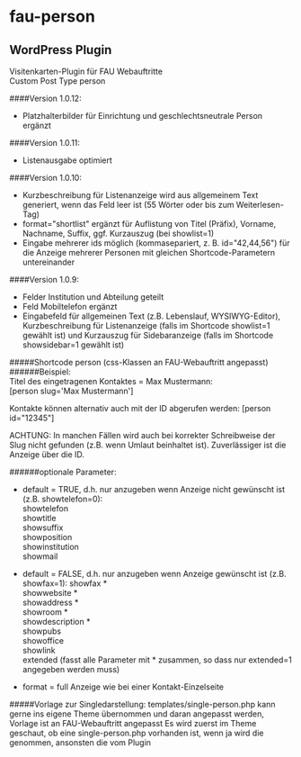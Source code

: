 fau-person
============

WordPress Plugin
----------------

Visitenkarten-Plugin für FAU Webauftritte  
Custom Post Type person

####Version 1.0.12:

- Platzhalterbilder für Einrichtung und geschlechtsneutrale Person ergänzt   

####Version 1.0.11:

- Listenausgabe optimiert    

####Version 1.0.10:

- Kurzbeschreibung für Listenanzeige wird aus allgemeinem Text generiert, wenn das Feld leer ist (55 Wörter oder bis zum Weiterlesen-Tag)    
- format="shortlist" ergänzt für Auflistung von Titel (Präfix), Vorname, Nachname, Suffix, ggf. Kurzauszug (bei showlist=1)    
- Eingabe mehrerer ids möglich (kommasepariert, z. B. id="42,44,56") für die Anzeige mehrerer Personen mit gleichen Shortcode-Parametern untereinander    

####Version 1.0.9:

- Felder Institution und Abteilung geteilt    
- Feld Mobiltelefon ergänzt
- Eingabefeld für allgemeinen Text (z.B. Lebenslauf, WYSIWYG-Editor), Kurzbeschreibung für Listenanzeige (falls im Shortcode showlist=1 gewählt ist) und Kurzauszug für Sidebaranzeige (falls im Shortcode showsidebar=1 gewählt ist)

#####Shortcode person (css-Klassen an FAU-Webauftritt angepasst)
######Beispiel:  
Titel des eingetragenen Kontaktes = Max Mustermann:  
[person slug='Max Mustermann']  

Kontakte können alternativ auch mit der ID abgerufen werden:
[person id="12345"]

ACHTUNG: In manchen Fällen wird auch bei korrekter Schreibweise der Slug nicht gefunden (z.B. wenn Umlaut beinhaltet ist). Zuverlässiger ist die Anzeige über die ID.


######optionale Parameter:  
- default = TRUE, d.h. nur anzugeben wenn Anzeige nicht gewünscht ist (z.B. showtelefon=0):  
showtelefon  
showtitle  
showsuffix  
showposition  
showinstitution  
showmail  

- default = FALSE, d.h. nur anzugeben wenn Anzeige gewünscht ist (z.B. showfax=1):
showfax *  
showwebsite *  
showaddress *  
showroom *  
showdescription *  
showpubs  
showoffice  
showlink  
extended (fasst alle Parameter mit * zusammen, so dass nur extended=1 angegeben werden muss)


- format = full
Anzeige wie bei einer Kontakt-Einzelseite

#####Vorlage zur Singledarstellung: templates/single-person.php
kann gerne ins eigene Theme übernommen und daran angepasst werden, Vorlage ist an FAU-Webauftritt angepasst
Es wird zuerst im Theme geschaut, ob eine single-person.php vorhanden ist, wenn ja wird die genommen, ansonsten die vom Plugin





